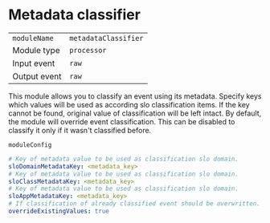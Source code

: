 # Metadata classifier

|                |                              |
|----------------|------------------------------|
| `moduleName`   | `metadataClassifier`         |
| Module type    | `processor`                  |
| Input event    | `raw`                        |
| Output event   | `raw`                        |

This module allows you to classify an event using its metadata.
Specify keys which values will be used as according slo classification items.
If the key cannot be found, original value of classification will be left intact.
By default, the module will override event classification.
This can be disabled to classify it only if it wasn't classified before.

`moduleConfig`
```yaml
# Key of metadata value to be used as classification slo domain.
sloDomainMetadataKey: <metadata_key>
# Key of metadata value to be used as classification slo domain.
sloClassMetadataKey: <metadata_key>
# Key of metadata value to be used as classification slo domain.
sloAppMetadataKey: <metadata_key>
# If classification of already classified event should be overwritten.
overrideExistingValues: true
```
